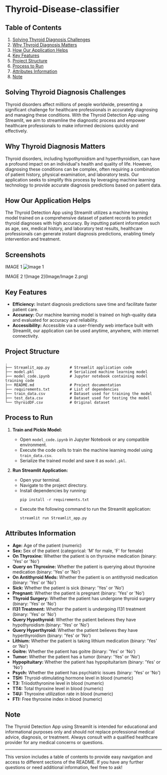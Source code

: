 # Thyroid-Disease-classifier


## Table of Contents

1. [Solving Thyroid Diagnosis Challenges](#solving-thyroid-diagnosis-challenges)
2. [Why Thyroid Diagnosis Matters](#why-thyroid-diagnosis-matters)
3. [How Our Application Helps](#how-our-application-helps)
4. [Key Features](#key-features)
5. [Project Structure](#project-structure)
6. [Process to Run](#process-to-run)
7. [Attributes Information](#attributes-information)
8. [Note](#note)

## Solving Thyroid Diagnosis Challenges

Thyroid disorders affect millions of people worldwide, presenting a significant challenge for healthcare professionals in accurately diagnosing and managing these conditions. With the Thyroid Detection App using Streamlit, we aim to streamline the diagnostic process and empower healthcare professionals to make informed decisions quickly and effectively.

## Why Thyroid Diagnosis Matters

Thyroid disorders, including hypothyroidism and hyperthyroidism, can have a profound impact on an individual's health and quality of life. However, diagnosing these conditions can be complex, often requiring a combination of patient history, physical examination, and laboratory tests. Our application seeks to simplify this process by leveraging machine learning technology to provide accurate diagnosis predictions based on patient data.

## How Our Application Helps

The Thyroid Detection App using Streamlit utilizes a machine learning model trained on a comprehensive dataset of patient records to predict thyroid diagnoses with high accuracy. By inputting patient information such as age, sex, medical history, and laboratory test results, healthcare professionals can generate instant diagnosis predictions, enabling timely intervention and treatment.

## Screenshots

IMAGE 1
![Image 1](image/image%201.png)

IMAGE 2
![Image 2](Image/Image 2.png)

## Key Features

- **Efficiency:** Instant diagnosis predictions save time and facilitate faster patient care.
- **Accuracy:** Our machine learning model is trained on high-quality data and evaluated for accuracy and reliability.
- **Accessibility:** Accessible via a user-friendly web interface built with Streamlit, our application can be used anytime, anywhere, with internet connectivity.

## Project Structure

```
.
├── Streamlit_app.py         # Streamlit application code
├── model.pkl                # Serialized machine learning model
├── model_code.ipynb         # Jupyter notebook containing model training code
├── README.md                # Project documentation
├── requirements.txt         # List of dependencies
├── train_data.csv           # Dataset used for training the model
├── test_data.csv            # Dataset used for testing the model
└── thyroidDF.csv            # Original dataset
```

## Process to Run

1. **Train and Pickle Model:**
   - Open `model_code.ipynb` in Jupyter Notebook or any compatible environment.
   - Execute the code cells to train the machine learning model using `train_data.csv`.
   - Serialize the trained model and save it as `model.pkl`.

2. **Run Streamlit Application:**
   - Open your terminal.
   - Navigate to the project directory.
   - Install dependencies by running:
     ```
     pip install -r requirements.txt
     ```
   - Execute the following command to run the Streamlit application:
     ```
     streamlit run Streamlit_app.py
     ```

## Attributes Information

- **Age:** Age of the patient (numeric)
- **Sex:** Sex of the patient (categorical: 'M' for male, 'F' for female)
- **On Thyroxine:** Whether the patient is on thyroxine medication (binary: 'Yes' or 'No')
- **Query on Thyroxine:** Whether the patient is querying about thyroxine medication (binary: 'Yes' or 'No')
- **On Antithyroid Meds:** Whether the patient is on antithyroid medication (binary: 'Yes' or 'No')
- **Sick:** Whether the patient is sick (binary: 'Yes' or 'No')
- **Pregnant:** Whether the patient is pregnant (binary: 'Yes' or 'No')
- **Thyroid Surgery:** Whether the patient has undergone thyroid surgery (binary: 'Yes' or 'No')
- **I131 Treatment:** Whether the patient is undergoing I131 treatment (binary: 'Yes' or 'No')
- **Query Hypothyroid:** Whether the patient believes they have hypothyroidism (binary: 'Yes' or 'No')
- **Query Hyperthyroid:** Whether the patient believes they have hyperthyroidism (binary: 'Yes' or 'No')
- **Lithium:** Whether the patient is taking lithium medication (binary: 'Yes' or 'No')
- **Goitre:** Whether the patient has goitre (binary: 'Yes' or 'No')
- **Tumor:** Whether the patient has a tumor (binary: 'Yes' or 'No')
- **Hypopituitary:** Whether the patient has hypopituitarism (binary: 'Yes' or 'No')
- **Psych:** Whether the patient has psychiatric issues (binary: 'Yes' or 'No')
- **TSH:** Thyroid-stimulating hormone level in blood (numeric)
- **T3:** Triiodothyronine level in blood (numeric)
- **TT4:** Total thyroxine level in blood (numeric)
- **T4U:** Thyroxine utilization rate in blood (numeric)
- **FTI:** Free thyroxine index in blood (numeric)

## Note

The Thyroid Detection App using Streamlit is intended for educational and informational purposes only and should not replace professional medical advice, diagnosis, or treatment. Always consult with a qualified healthcare provider for any medical concerns or questions.

---

This version includes a table of contents to provide easy navigation and access to different sections of the README. If you have any further questions or need additional information, feel free to ask!

